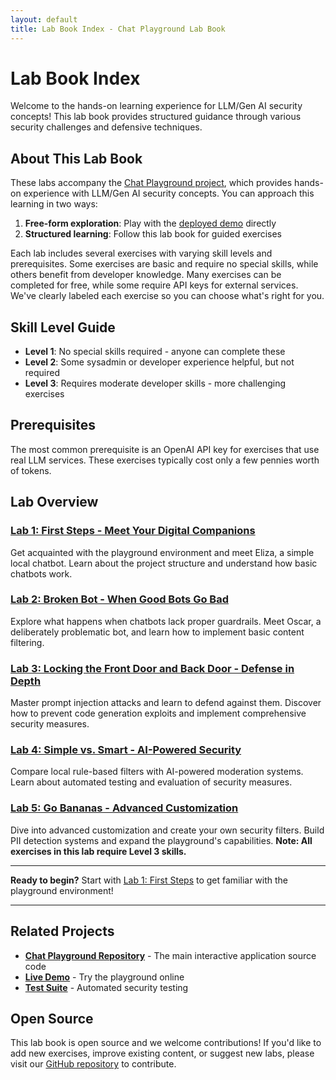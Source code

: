 ```yaml
---
layout: default
title: Lab Book Index - Chat Playground Lab Book
---
```


# Lab Book Index

Welcome to the hands-on learning experience for LLM/Gen AI security concepts! This lab book provides structured guidance through various security challenges and defensive techniques.

## About This Lab Book

These labs accompany the [Chat Playground project](https://github.com/virtualsteve-star/chat-playground), which provides hands-on experience with LLM/Gen AI security concepts. You can approach this learning in two ways:

1. **Free-form exploration**: Play with the [deployed demo](https://virtualsteve-star.github.io/chat-playground/) directly
2. **Structured learning**: Follow this lab book for guided exercises

Each lab includes several exercises with varying skill levels and prerequisites. Some exercises are basic and require no special skills, while others benefit from developer knowledge. Many exercises can be completed for free, while some require API keys for external services. We've clearly labeled each exercise so you can choose what's right for you.

## Skill Level Guide

- **Level 1**: No special skills required - anyone can complete these
- **Level 2**: Some sysadmin or developer experience helpful, but not required
- **Level 3**: Requires moderate developer skills - more challenging exercises

## Prerequisites

The most common prerequisite is an OpenAI API key for exercises that use real LLM services. These exercises typically cost only a few pennies worth of tokens.

## Lab Overview

### [Lab 1: First Steps - Meet Your Digital Companions](lab1-firststeps.html)
Get acquainted with the playground environment and meet Eliza, a simple local chatbot. Learn about the project structure and understand how basic chatbots work.

### [Lab 2: Broken Bot - When Good Bots Go Bad](lab2-brokenbot.html)
Explore what happens when chatbots lack proper guardrails. Meet Oscar, a deliberately problematic bot, and learn how to implement basic content filtering.

### [Lab 3: Locking the Front Door and Back Door - Defense in Depth](lab3-defenseindepth.html)
Master prompt injection attacks and learn to defend against them. Discover how to prevent code generation exploits and implement comprehensive security measures.

### [Lab 4: Simple vs. Smart - AI-Powered Security](lab4-simplevssmart.html)
Compare local rule-based filters with AI-powered moderation systems. Learn about automated testing and evaluation of security measures.

### [Lab 5: Go Bananas - Advanced Customization](lab5-gobananas.html)
Dive into advanced customization and create your own security filters. Build PII detection systems and expand the playground's capabilities. **Note: All exercises in this lab require Level 3 skills.**

---

**Ready to begin?** Start with [Lab 1: First Steps](lab1-firststeps.html) to get familiar with the playground environment!

---

## Related Projects

- **[Chat Playground Repository](https://github.com/virtualsteve-star/chat-playground)** - The main interactive application source code
- **[Live Demo](https://virtualsteve-star.github.io/chat-playground/)** - Try the playground online
- **[Test Suite](https://virtualsteve-star.github.io/chat-playground/tests/)** - Automated security testing

## Open Source

This lab book is open source and we welcome contributions! If you'd like to add new exercises, improve existing content, or suggest new labs, please visit our [GitHub repository](https://github.com/virtualsteve-star/chat-playground-lab-book) to contribute. 